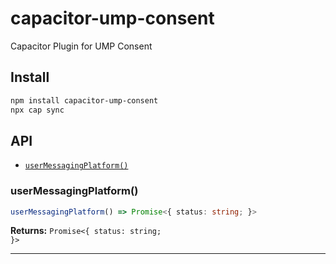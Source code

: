 # capacitor-ump-consent

Capacitor Plugin for UMP Consent

## Install

```bash
npm install capacitor-ump-consent
npx cap sync
```

## API

<docgen-index>

* [`userMessagingPlatform()`](#usermessagingplatform)

</docgen-index>

<docgen-api>
<!--Update the source file JSDoc comments and rerun docgen to update the docs below-->

### userMessagingPlatform()

```typescript
userMessagingPlatform() => Promise<{ status: string; }>
```

**Returns:** <code>Promise&lt;{ status: string; }&gt;</code>

--------------------

</docgen-api>
